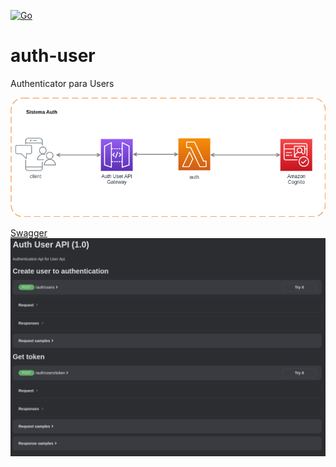 [![Go](https://github.com/ArianeASA/auth-user/actions/workflows/deployment.yml/badge.svg?branch=master)](https://github.com/ArianeASA/auth-user/actions/workflows/deployment.yml)
# auth-user
Authenticator para Users

![project.png](project.png)

[Swagger](deployments%2Fopenapi.yaml)
![img.png](img.png)
